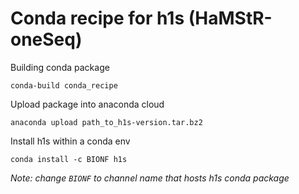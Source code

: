 # Conda recipe for h1s (HaMStR-oneSeq)
Building conda package

```
conda-build conda_recipe
```

Upload package into anaconda cloud
```
anaconda upload path_to_h1s-version.tar.bz2
```

Install h1s within a conda env
```
conda install -c BIONF h1s
```
*Note: change `BIONF` to channel name that hosts h1s conda package*
